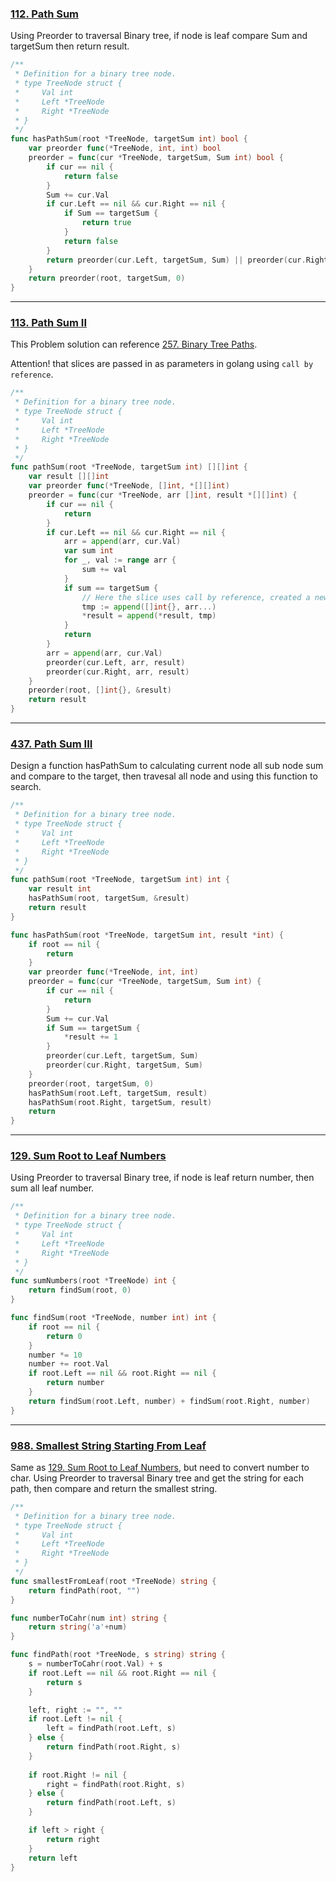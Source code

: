 ### [112. Path Sum]

Using Preorder to traversal Binary tree, if node is leaf compare Sum and targetSum then return result.

```go
/**
 * Definition for a binary tree node.
 * type TreeNode struct {
 *     Val int
 *     Left *TreeNode
 *     Right *TreeNode
 * }
 */
func hasPathSum(root *TreeNode, targetSum int) bool {
	var preorder func(*TreeNode, int, int) bool
	preorder = func(cur *TreeNode, targetSum, Sum int) bool {
		if cur == nil {
			return false
		}
		Sum += cur.Val
		if cur.Left == nil && cur.Right == nil {
			if Sum == targetSum {
				return true
			}
			return false
		}
		return preorder(cur.Left, targetSum, Sum) || preorder(cur.Right, targetSum, Sum)
	}
	return preorder(root, targetSum, 0)
}
```

---

### [113. Path Sum II]
This Problem solution can reference [257. Binary Tree Paths].

Attention! that slices are passed in as parameters in golang using `call by reference`.
```go
/**
 * Definition for a binary tree node.
 * type TreeNode struct {
 *     Val int
 *     Left *TreeNode
 *     Right *TreeNode
 * }
 */
func pathSum(root *TreeNode, targetSum int) [][]int {
	var result [][]int
	var preorder func(*TreeNode, []int, *[][]int)
	preorder = func(cur *TreeNode, arr []int, result *[][]int) {
		if cur == nil {
			return
		}
		if cur.Left == nil && cur.Right == nil {
			arr = append(arr, cur.Val)
			var sum int
			for _, val := range arr {
				sum += val
			}
			if sum == targetSum {
                // Here the slice uses call by reference, created a new slice.
				tmp := append([]int{}, arr...)
				*result = append(*result, tmp)
			}
			return
		}
		arr = append(arr, cur.Val)
		preorder(cur.Left, arr, result)
		preorder(cur.Right, arr, result)
	}
	preorder(root, []int{}, &result)
	return result
}
```

---

### [437. Path Sum III]
Design a function hasPathSum to calculating current node all sub node sum and compare to the target,
then travesal all node and using this function to search.
```go
/**
 * Definition for a binary tree node.
 * type TreeNode struct {
 *     Val int
 *     Left *TreeNode
 *     Right *TreeNode
 * }
 */
func pathSum(root *TreeNode, targetSum int) int {
	var result int
	hasPathSum(root, targetSum, &result)
	return result
}

func hasPathSum(root *TreeNode, targetSum int, result *int) {
	if root == nil {
		return
	}
	var preorder func(*TreeNode, int, int)
	preorder = func(cur *TreeNode, targetSum, Sum int) {
		if cur == nil {
			return
		}
		Sum += cur.Val
		if Sum == targetSum {
			*result += 1
		}
		preorder(cur.Left, targetSum, Sum)
		preorder(cur.Right, targetSum, Sum)
	}
	preorder(root, targetSum, 0)
	hasPathSum(root.Left, targetSum, result)
	hasPathSum(root.Right, targetSum, result)
	return
}
```

---

### [129. Sum Root to Leaf Numbers]

Using Preorder to traversal Binary tree, if node is leaf return number, then sum all leaf number.

```go
/**
 * Definition for a binary tree node.
 * type TreeNode struct {
 *     Val int
 *     Left *TreeNode
 *     Right *TreeNode
 * }
 */
func sumNumbers(root *TreeNode) int {
    return findSum(root, 0)
}

func findSum(root *TreeNode, number int) int {
    if root == nil {
        return 0
    }
    number *= 10
    number += root.Val
    if root.Left == nil && root.Right == nil {
        return number
    }
    return findSum(root.Left, number) + findSum(root.Right, number)
}
```

---

### [988. Smallest String Starting From Leaf]

Same as [129. Sum Root to Leaf Numbers], but need to convert number to char.
Using Preorder to traversal Binary tree and get the string for each path, then compare and return the smallest string.

```go
/**
 * Definition for a binary tree node.
 * type TreeNode struct {
 *     Val int
 *     Left *TreeNode
 *     Right *TreeNode
 * }
 */
func smallestFromLeaf(root *TreeNode) string {
    return findPath(root, "")
}

func numberToCahr(num int) string {
    return string('a'+num)
}

func findPath(root *TreeNode, s string) string {
    s = numberToCahr(root.Val) + s
    if root.Left == nil && root.Right == nil {
        return s
    }

    left, right := "", ""
    if root.Left != nil {
        left = findPath(root.Left, s)
    } else {
        return findPath(root.Right, s)
    }
    
    if root.Right != nil {
        right = findPath(root.Right, s)
    } else {
        return findPath(root.Left, s)
    }

    if left > right {
        return right
    }
    return left
}
```

[988. Smallest String Starting From Leaf]: https://leetcode.com/problems/smallest-string-starting-from-leaf

[112. Path Sum]: https://leetcode.com/problems/path-sum/
[113. Path Sum II]: https://leetcode.com/problems/path-sum-ii/description/
[257. Binary Tree Paths]: https://github.com/Hotshot824/Leetcode/blob/main/Easy/257.binary-tree-paths.md
[437. Path Sum III]: https://leetcode.com/problems/path-sum-iii/
[129. Sum Root to Leaf Numbers]: https://leetcode.com/problems/sum-root-to-leaf-numbers